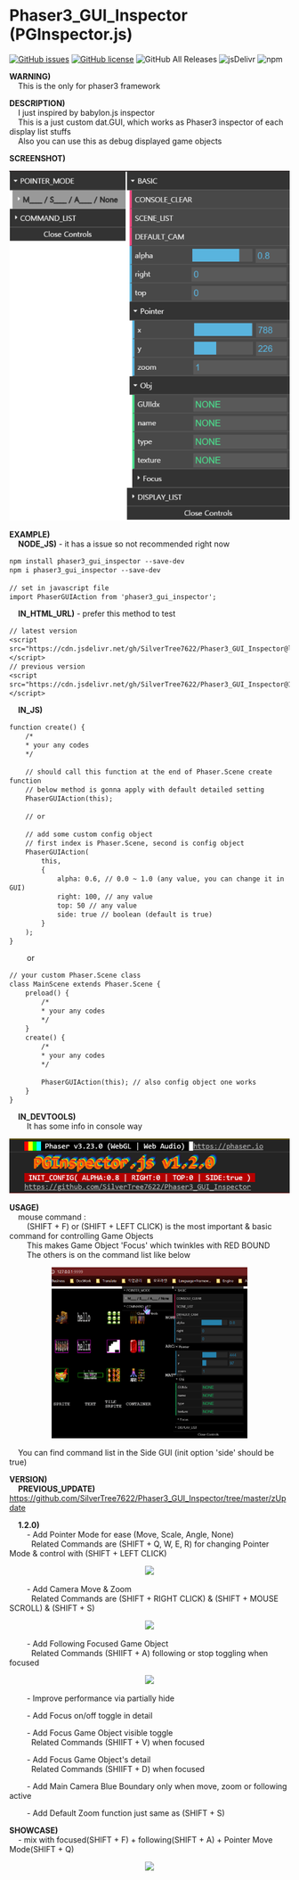 
# Phaser3_GUI_Inspector (PGInspector.js)

[![GitHub issues](https://img.shields.io/github/issues/SilverTree7622/Phaser3_GUI_Inspector)](https://github.com/SilverTree7622/Phaser3_GUI_Inspector/issues)
[![GitHub license](https://img.shields.io/github/license/SilverTree7622/Phaser3_GUI_Inspector)](https://github.com/SilverTree7622/Phaser3_GUI_Inspector/blob/master/LICENSE.md)
![GitHub All Releases](https://img.shields.io/github/downloads/SilverTree7622/Phaser3_GUI_Inspector/total)
![jsDelivr](https://img.shields.io/jsdelivr/gh/hm/SilverTree7622/Phaser3_GUI_Inspector)
![npm](https://img.shields.io/npm/dy/phaser3_gui_inspector?label=npm)

**WARNING)**\
&nbsp;&nbsp;&nbsp;&nbsp;This is the only for phaser3 framework

**DESCRIPTION)**\
&nbsp;&nbsp;&nbsp;&nbsp;I just inspired by babylon.js inspector\
&nbsp;&nbsp;&nbsp;&nbsp;This is a just custom dat.GUI, which works as Phaser3 inspector of each display list stuffs \
&nbsp;&nbsp;&nbsp;&nbsp;Also you can use this as debug displayed game objects

**SCREENSHOT)**
<p align="center">
  <img src="./zReadmeSrc/v120/titleCapture.PNG">
</p>

**EXAMPLE)**\
&nbsp;&nbsp;&nbsp;&nbsp;**NODE_JS)** - it has a issue so not recommended right now
	
	npm install phaser3_gui_inspector --save-dev
	npm i phaser3_gui_inspector --save-dev
	
	// set in javascript file
	import PhaserGUIAction from 'phaser3_gui_inspector';
	
&nbsp;&nbsp;&nbsp;&nbsp;**IN_HTML_URL)** - prefer this method to test
	
	// latest version
	<script src="https://cdn.jsdelivr.net/gh/SilverTree7622/Phaser3_GUI_Inspector@latest/dist/PGInspector.min.js"></script>
	// previous version
	<script src="https://cdn.jsdelivr.net/gh/SilverTree7622/Phaser3_GUI_Inspector@1.1.4/dist/PGInspector.min.js"></script>


&nbsp;&nbsp;&nbsp;&nbsp;**IN_JS)**

	function create() {
		/*
		* your any codes
		*/
		
		// should call this function at the end of Phaser.Scene create function
		// below method is gonna apply with default detailed setting
		PhaserGUIAction(this);
		
		// or
		
		// add some custom config object
		// first index is Phaser.Scene, second is config object
		PhaserGUIAction(
			this,
			{
				alpha: 0.6, // 0.0 ~ 1.0 (any value, you can change it in GUI)
				right: 100, // any value
				top: 50 // any value
				side: true // boolean (default is true)
			}
		);
	}

&nbsp;&nbsp;&nbsp;&nbsp;&nbsp;&nbsp;&nbsp;&nbsp;or

	// your custom Phaser.Scene class
	class MainScene extends Phaser.Scene {
		preload() {
			/*
			* your any codes
			*/
		}
		create() {
			/*
			* your any codes
			*/
			
			PhaserGUIAction(this); // also config object one works
		}
	}


&nbsp;&nbsp;&nbsp;&nbsp;**IN_DEVTOOLS)**\
&nbsp;&nbsp;&nbsp;&nbsp;&nbsp;&nbsp;&nbsp;&nbsp;It has some info in console way
	
<p align="center">
  <img src="./zReadmeSrc/v120/devtoolsCapture.PNG">
</p>

**USAGE)**\
&nbsp;&nbsp;&nbsp;&nbsp;mouse command : \
&nbsp;&nbsp;&nbsp;&nbsp;&nbsp;&nbsp;&nbsp;&nbsp;(SHIFT + F) or (SHIFT + LEFT CLICK) is the most important & basic command for controlling Game Objects\
&nbsp;&nbsp;&nbsp;&nbsp;&nbsp;&nbsp;&nbsp;&nbsp;This makes Game Object 'Focus' which twinkles with RED BOUND\
&nbsp;&nbsp;&nbsp;&nbsp;&nbsp;&nbsp;&nbsp;&nbsp;The others is on the command list like below

<p align="center">
	<img src="./zReadmeSrc/v120/cmdsCapture.gif" width="70%">
</p>

&nbsp;&nbsp;&nbsp;&nbsp;You can find command list in the Side GUI (init option 'side' should be true)

**VERSION)**\
&nbsp;&nbsp;&nbsp;&nbsp;**PREVIOUS_UPDATE)** https://github.com/SilverTree7622/Phaser3_GUI_Inspector/tree/master/zUpdate

&nbsp;&nbsp;&nbsp;&nbsp;**1.2.0)**\
&nbsp;&nbsp;&nbsp;&nbsp;&nbsp;&nbsp;&nbsp;&nbsp;- Add Pointer Mode for ease (Move, Scale, Angle, None)\
&nbsp;&nbsp;&nbsp;&nbsp;&nbsp;&nbsp;&nbsp;&nbsp;&nbsp;&nbsp;Related Commands are (SHIFT + Q, W, E, R) for changing Pointer Mode & control with (SHIFT + LEFT CLICK)

<p align="center">
	<img src="./zReadmeSrc/v120/pointerModeCapture.gif" width="70%">
</p>

&nbsp;&nbsp;&nbsp;&nbsp;&nbsp;&nbsp;&nbsp;&nbsp;- Add Camera Move & Zoom\
&nbsp;&nbsp;&nbsp;&nbsp;&nbsp;&nbsp;&nbsp;&nbsp;&nbsp;&nbsp;Related Commands are (SHIFT + RIGHT CLICK) & (SHIFT + MOUSE SCROLL) & (SHIFT + S)

<p align="center">
	<img src="./zReadmeSrc/v120/camerDebugCapture.gif" width="70%">
</p>

&nbsp;&nbsp;&nbsp;&nbsp;&nbsp;&nbsp;&nbsp;&nbsp;- Add Following Focused Game Object\
&nbsp;&nbsp;&nbsp;&nbsp;&nbsp;&nbsp;&nbsp;&nbsp;&nbsp;&nbsp;Related Commands (SHIIFT + A) following or stop toggling when focused

<p align="center">
	<img src="./zReadmeSrc/v120/followingCapture.gif" width="70%">
</p>


&nbsp;&nbsp;&nbsp;&nbsp;&nbsp;&nbsp;&nbsp;&nbsp;- Improve performance via partially hide

&nbsp;&nbsp;&nbsp;&nbsp;&nbsp;&nbsp;&nbsp;&nbsp;- Add Focus on/off toggle in detail

&nbsp;&nbsp;&nbsp;&nbsp;&nbsp;&nbsp;&nbsp;&nbsp;- Add Focus Game Object visible toggle\
&nbsp;&nbsp;&nbsp;&nbsp;&nbsp;&nbsp;&nbsp;&nbsp;&nbsp;&nbsp;Related Commands (SHIIFT + V) when focused

&nbsp;&nbsp;&nbsp;&nbsp;&nbsp;&nbsp;&nbsp;&nbsp;- Add Focus Game Object's detail\
&nbsp;&nbsp;&nbsp;&nbsp;&nbsp;&nbsp;&nbsp;&nbsp;&nbsp;&nbsp;Related Commands (SHIIFT + D) when focused

&nbsp;&nbsp;&nbsp;&nbsp;&nbsp;&nbsp;&nbsp;&nbsp;- Add Main Camera Blue Boundary only when move, zoom or following active

&nbsp;&nbsp;&nbsp;&nbsp;&nbsp;&nbsp;&nbsp;&nbsp;- Add Default Zoom function just same as (SHIFT + S)


**SHOWCASE)**\
&nbsp;&nbsp;&nbsp;&nbsp;- mix with focused(SHIFT + F) + following(SHIFT + A) + Pointer Move Mode(SHIFT + Q)

<p align="center">
	<img src="./zReadmeSrc/v120/showcase1.gif" width="70%">
</p>



